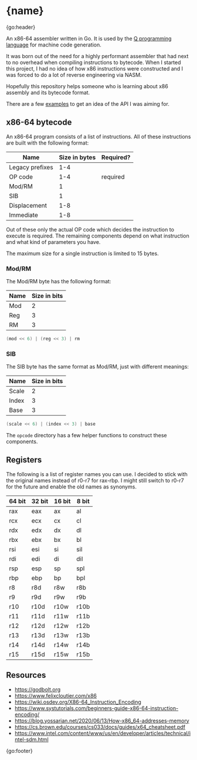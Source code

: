 # {name}

{go:header}

An x86-64 assembler written in Go. It is used by the [Q programming language](https://github.com/akyoto/q) for machine code generation.

It was born out of the need for a highly performant assembler that had next to no overhead when compiling instructions to bytecode. When I started this project, I had no idea of how x86 instructions were constructed and I was forced to do a lot of reverse engineering via NASM.

Hopefully this repository helps someone who is learning about x86 assembly and its bytecode format.

There are a few [examples](https://github.com/akyoto/asm/tree/master/examples) to get an idea of the API I was aiming for.

## x86-64 bytecode

An x86-64 program consists of a list of instructions. All of these instructions are built with the following format:

| Name            | Size in bytes | Required? |
|-----------------|---------------|-----------|
| Legacy prefixes | 1-4           |           |
| OP code         | 1-4           | required  |
| Mod/RM          | 1             |           |
| SIB             | 1             |           |
| Displacement    | 1-8           |           |
| Immediate       | 1-8           |           |

Out of these only the actual OP code which decides the instruction to execute is required. The remaining components depend on what instruction and what kind of parameters you have.

The maximum size for a single instruction is limited to 15 bytes.

### Mod/RM

The Mod/RM byte has the following format:

| Name | Size in bits |
|------|--------------|
| Mod  | 2            |
| Reg  | 3            |
| RM   | 3            |

```go
(mod << 6) | (reg << 3) | rm
```

### SIB

The SIB byte has the same format as Mod/RM, just with different meanings:

| Name  | Size in bits |
|-------|--------------|
| Scale | 2            |
| Index | 3            |
| Base  | 3            |

```go
(scale << 6) | (index << 3) | base
```

The `opcode` directory has a few helper functions to construct these components.

## Registers

The following is a list of register names you can use. I decided to stick with the original names instead of r0-r7 for rax-rbp. I might still switch to r0-r7 for the future and enable the old names as synonyms.

| 64 bit | 32 bit | 16 bit | 8 bit |
|--------|--------|--------|-------|
| rax    | eax    | ax     | al    |
| rcx    | ecx    | cx     | cl    |
| rdx    | edx    | dx     | dl    |
| rbx    | ebx    | bx     | bl    |
| rsi    | esi    | si     | sil   |
| rdi    | edi    | di     | dil   |
| rsp    | esp    | sp     | spl   |
| rbp    | ebp    | bp     | bpl   |
| r8     | r8d    | r8w    | r8b   |
| r9     | r9d    | r9w    | r9b   |
| r10    | r10d   | r10w   | r10b  |
| r11    | r11d   | r11w   | r11b  |
| r12    | r12d   | r12w   | r12b  |
| r13    | r13d   | r13w   | r13b  |
| r14    | r14d   | r14w   | r14b  |
| r15    | r15d   | r15w   | r15b  |

## Resources

* https://godbolt.org
* https://www.felixcloutier.com/x86
* https://wiki.osdev.org/X86-64_Instruction_Encoding
* https://www.systutorials.com/beginners-guide-x86-64-instruction-encoding/
* https://blog.yossarian.net/2020/06/13/How-x86_64-addresses-memory
* https://cs.brown.edu/courses/cs033/docs/guides/x64_cheatsheet.pdf
* https://www.intel.com/content/www/us/en/developer/articles/technical/intel-sdm.html

{go:footer}
